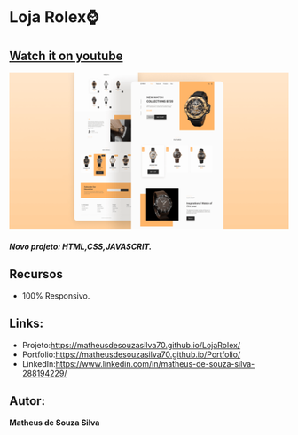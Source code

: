 # Loja Rolex⌚
## [Watch it on youtube](https://youtu.be/QPxYdbbCjhQ)
![README.md](/preview.png)


##### Novo projeto: HTML,CSS,JAVASCRIT.

## Recursos
- 100% Responsivo.

## Links:
- Projeto:https://matheusdesouzasilva70.github.io/LojaRolex/
- Portfolio:https://matheusdesouzasilva70.github.io/Portfolio/
- LinkedIn:https://www.linkedin.com/in/matheus-de-souza-silva-288194229/

## Autor:
**Matheus de Souza Silva**

